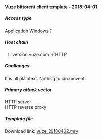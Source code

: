 #### Vuze bittorent client template - 2018-04-01

##### Access type
Application
Windows 7

##### Host chain
  1. version.vuze.com  &#8594; HTTP 

##### Challanges
  It is all plaintext. Nothing to circumvent.
  
##### Primary attack vector

HTTP server   
HTTP reverse proxy   

##### Template file
Download link: [vuze_20180402.mry](/templates/vuze_20180402.mry)
